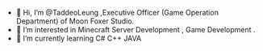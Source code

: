 - 👋 Hi, I’m @TaddeoLeung ,Executive Officer (Game Operation Department) of Moon Foxer Studio.
- 👀 I’m interested in Minecraft Server Development , Game Development . 
- 🌱 I’m currently learning C# C++ JAVA

<!---
  Umm,I am Newbie in GIFHUB.Sooooo,yea.....That ALL
--->
